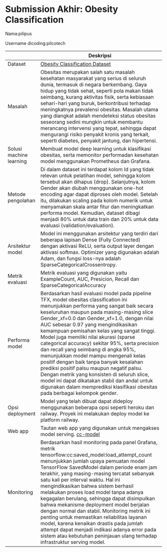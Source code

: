 # Submission Akhir: Obesity Classification
Nama:pilipus

Username dicoding:pilcotech

| | Deskripsi |
| ----------- | ----------- |
| Dataset | [Obesity Classification Dataset](https://www.kaggle.com/datasets/sujithmandala/obesity-classification-dataset) |
| Masalah | Obesitas merupakan salah satu masalah kesehatan masyarakat yang serius di seluruh dunia, termasuk di negara berkembang. Gaya hidup yang tidak sehat, seperti pola makan tidak seimbang, kurang aktivitas fisik, serta kebiasaan sehari-hari yang buruk, berkontribusi terhadap meningkatnya prevalensi obesitas. Masalah utama yang diangkat adalah mendeteksi status obesitas seseorang sedini mungkin untuk membantu merancang intervensi yang tepat, sehingga dapat mengurangi risiko penyakit kronis yang terkait, seperti diabetes, penyakit jantung, dan hipertensi. |
| Solusi machine learning | Membuat model deep learning untuk klasifikasi obesitas, serta memonitor performadan kesehatan model menggunakan Prometheus dan Grafana.|
| Metode pengolahan | Di dalam dataset ini terdapat kolom Id yang tidak relevan untuk pelatihan model, sehingga kolom tersebut akan dihapus (drop). Selanjutnya, kolom Gender akan diubah menggunakan one-hot encoding agar dapat diproses oleh model. Setelah itu, dilakukan scaling pada kolom numerik untuk menyamakan skala antar fitur dan meningkatkan performa model. Kemudian, dataset dibagi menjadi 80% untuk data train dan 20% untuk data evaluasi (validation/evaluation). |
| Arsitektur model | Model ini menggunakan arsitektur yang terdiri dari beberapa lapisan Dense (Fully Connected) dengan aktivasi ReLU, serta output layer dengan aktivasi softmax. Optimizer yang digunakan adalah Adam, dan fungsi loss-nya adalah SparseCategoricalCrossentropy. |
| Metrik evaluasi | Metrik evaluasi yang digunakan yaitu ExampleCount, AUC, Presicion, Recall dan SparseCategoricalAccuracy |
| Performa model | Berdasarkan hasil evaluasi model pada pipeline TFX, model obesitas classification ini menunjukkan performa yang sangat baik secara keseluruhan maupun pada masing-masing slice Gender_xf=0.0 dan Gender_xf=1.0, dengan nilai AUC sebesar 0.97 yang mengindikasikan kemampuan pemisahan kelas yang sangat tinggi. Model juga memiliki nilai akurasi (sparse categorical accuracy) sekitar 95%, serta precision dan recall yang seimbang di angka 95%, menunjukkan model mampu mengenali kelas positif dengan baik tanpa banyak kesalahan prediksi positif palsu maupun negatif palsu. Dengan metrik yang konsisten di seluruh slice, model ini dapat dikatakan stabil dan andal untuk digunakan dalam memprediksi klasifikasi obesitas pada berbagai kelompok gender. |
| Opsi deployment | Model yang telah dibuat dapat dideploy menggunakan beberapa opsi seperti heroku dan railway. Proyek ini melakukan deploy model ke platform railway. |
| Web app | Tautan web app yang digunakan untuk mengakses model serving. [cc-model](https://obesityclassification-production.up.railway.app/v1/models/cc-model/metadata)|
| Monitoring | Berdasarkan hasil monitoring pada panel Grafana, metrik tensorflow:cc:saved_model:load_attempt_count menunjukkan jumlah upaya pemuatan model TensorFlow SavedModel dalam periode enam jam terakhir, yang masing-masing tercatat sebanyak satu kali per interval waktu. Hal ini mengindikasikan bahwa sistem berhasil melakukan proses load model tanpa adanya kegagalan berulang, sehingga dapat disimpulkan bahwa mekanisme deployment model berjalan dengan normal dan stabil. Monitoring metrik ini penting untuk memastikan reliabilitas layanan model, karena kenaikan drastis pada jumlah attempt dapat menjadi indikasi adanya error pada sistem atau kebutuhan peninjauan ulang terhadap infrastruktur serving model. |
